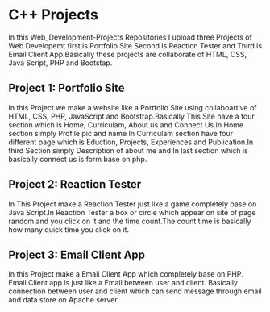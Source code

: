 # C++ Projects
In this Web_Development-Projects Repositories I upload three Projects of Web Developemt first is Portfolio Site Second is Reaction Tester 
and Third is Email Client App.Basically these projects are collaborate of HTML, CSS, Java Script, PHP and Bootstap.

## Project 1: Portfolio Site
In this Project we make a website like a Portfolio Site using collaboartive of HTML, CSS, PHP, JavaScript and Bootstrap.Basically This 
Site have a four section which is Home, Curriculam, About us and Connect Us.In Home section simply Profile pic and name In Curriculam 
section have four different page which is Eduction, Projects, Experiences and Publication.In third Section simply Description of about 
me and In last section which is basically connect us is form base on php.

## Project 2: Reaction Tester
In This Project make a Reaction Tester just like a game completely base on Java Script.In Reaction Tester a box or circle which appear on 
site of page random and you click on it and the time count.The count time is basically how many quick time you click on it.

## Project 3: Email Client App
In this Project make a Email Client App which completely base on PHP. Email Client app is just like a Email between user and client. 
Basically connection between user and client which can send message through email and data store on Apache server.
